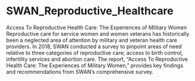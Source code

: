 # SWAN_Reproductive_Healthcare
 Access To Reproductive Health Care: The Experiences of Military Women Reproductive care for service women and women veterans has historically been a neglected area of attention by military and veteran health care providers. In 2018, SWAN conducted a survey to pinpoint areas of need relative to three categories of reproductive care; access to birth control, infertility services and abortion care. The report, “Access To Reproductive Health Care: The Experiences of Military Women,” provides key findings and recommendations from SWAN’s comprehensive survey.
